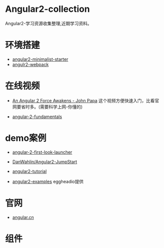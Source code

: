 # Angular2-collection
Angular2-学习资源收集整理,近期学习资料。


# 环境搭建

- [angular2-minimalist-starter](https://github.com/rogerpadilla/angular2-minimalist-starter)
- [angulr2-webpack](https://github.com/preboot/angular2-webpack)


# 在线视频 

- [An Angular 2 Force Awakens - John Papa](https://www.youtube.com/watch?v=WAPQF_GA7Qg&index=2&list=PLOETEcp3DkCq788xapkP_OU-78jhTf68j)
这个视频方便快速入门，比看官网要省时多。(需要科学上网-你懂的)

-  [angular-2-fundamentals](https://egghead.io/courses/angular-2-fundamentals)


# demo案例

- [angular-2-first-look-launcher](https://github.com/johnpapa/angular-2-first-look-launcher)

- [DanWahlin/Angular2-JumpStart](https://github.com/DanWahlin/Angular2-JumpStart)

- [angular2-tutorial](http://lewis617.github.io/angular2-tutorial/) 
- [angular2-examples](https://github.com/eggheadio/angular2-examples)   eggheadio提供 



# 官网

- [angular.cn](https://angular.cn/)


# 组件

